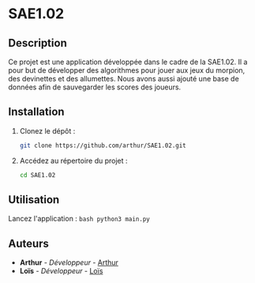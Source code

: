 # SAE1.02

## Description
Ce projet est une application développée dans le cadre de la SAE1.02. Il a pour but de développer des algorithmes pour jouer aux jeux du morpion, des devinettes et des allumettes. Nous avons aussi ajouté une base de données afin de sauvegarder les scores des joueurs.

## Installation
1. Clonez le dépôt :
    ```bash
    git clone https://github.com/arthur/SAE1.02.git
    ```
2. Accédez au répertoire du projet :
    ```bash
    cd SAE1.02
    ```

## Utilisation
Lancez l'application :
    ```bash
    python3 main.py
    ```


## Auteurs
- **Arthur** - *Développeur* - [Arthur](https://github.com/Gamotune)
- **Loïs** - *Développeur* - [Loïs](https://github.com/Ichillow)
